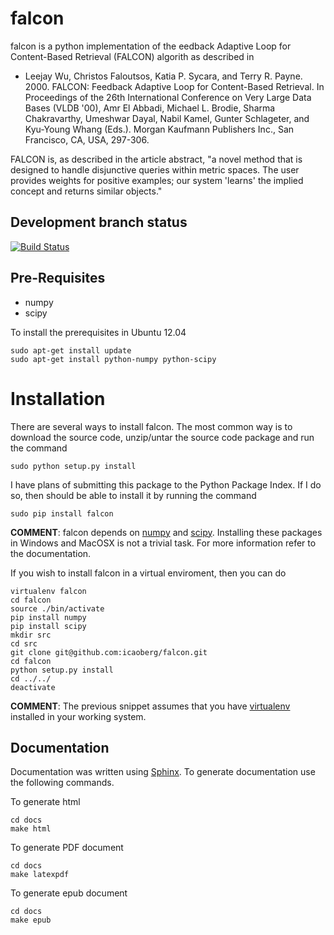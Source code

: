 falcon
======
falcon is a python implementation of the eedback Adaptive Loop for Content-Based Retrieval (FALCON) algorith as described in 

* Leejay Wu, Christos Faloutsos, Katia P. Sycara, and Terry R. Payne. 2000. FALCON: Feedback Adaptive Loop for Content-Based Retrieval. In Proceedings of the 26th International Conference on Very Large Data Bases (VLDB '00), Amr El Abbadi, Michael L. Brodie, Sharma Chakravarthy, Umeshwar Dayal, Nabil Kamel, Gunter Schlageter, and Kyu-Young Whang (Eds.). Morgan Kaufmann Publishers Inc., San Francisco, CA, USA, 297-306.
 
FALCON is, as described in the article abstract, "a novel method that is designed to handle disjunctive queries within metric spaces. The user provides weights for positive examples; our system 'learns' the implied concept and returns similar objects."

Development branch status
-------------------------
[![Build Status](https://travis-ci.org/icaoberg/falcon.svg?branch=dev)](https://travis-ci.org/icaoberg/falcon)

Pre-Requisites
--------------
- numpy
- scipy

To install the prerequisites in Ubuntu 12.04

```
sudo apt-get install update
sudo apt-get install python-numpy python-scipy
```

Installation
============

There are several ways to install falcon. The most common way is to download the source code, unzip/untar the source code package and run the command
```
sudo python setup.py install
```
 
I have plans of submitting this package to the Python Package Index. 
If I do so, then should be able to install it by running the command

```
sudo pip install falcon
```

**COMMENT**: falcon depends on [numpy](http://www.numpy.org) and [scipy](http://www.scipy.org). Installing these packages in Windows and MacOSX is not a trivial task. For more information refer to the documentation.

If you wish to install falcon in a virtual enviroment, then you can do

```
virtualenv falcon
cd falcon
source ./bin/activate
pip install numpy
pip install scipy
mkdir src
cd src
git clone git@github.com:icaoberg/falcon.git
cd falcon
python setup.py install
cd ../../
deactivate
```

**COMMENT**: The previous snippet assumes that you have [virtualenv](https://pypi.python.org/pypi/virtualenv) installed in your working system.

Documentation
-------------
Documentation was written using [Sphinx](http://sphinx-doc.org/).
 To generate documentation use the following commands.

To generate html
```
cd docs
make html
```

To generate PDF document
```
cd docs
make latexpdf
```

To generate epub document
```
cd docs
make epub
```
